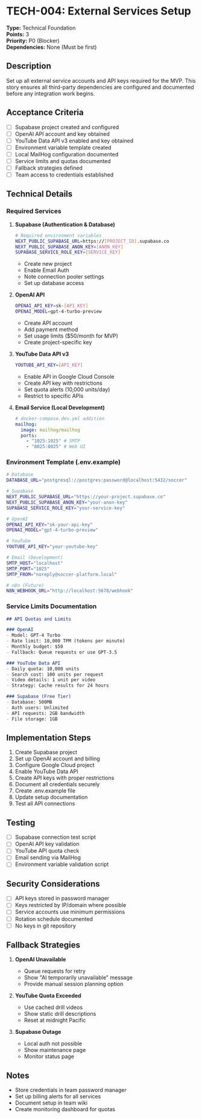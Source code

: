 # TECH-004: External Services Setup

**Type:** Technical Foundation  
**Points:** 3  
**Priority:** P0 (Blocker)  
**Dependencies:** None (Must be first)  

## Description
Set up all external service accounts and API keys required for the MVP. This story ensures all third-party dependencies are configured and documented before any integration work begins.

## Acceptance Criteria
- [ ] Supabase project created and configured
- [ ] OpenAI API account and key obtained
- [ ] YouTube Data API v3 enabled and key obtained
- [ ] Environment variable template created
- [ ] Local MailHog configuration documented
- [ ] Service limits and quotas documented
- [ ] Fallback strategies defined
- [ ] Team access to credentials established

## Technical Details

### Required Services

1. **Supabase (Authentication & Database)**
   ```bash
   # Required environment variables
   NEXT_PUBLIC_SUPABASE_URL=https://[PROJECT_ID].supabase.co
   NEXT_PUBLIC_SUPABASE_ANON_KEY=[ANON_KEY]
   SUPABASE_SERVICE_ROLE_KEY=[SERVICE_KEY]
   ```
   - Create new project
   - Enable Email Auth
   - Note connection pooler settings
   - Set up database access

2. **OpenAI API**
   ```bash
   OPENAI_API_KEY=sk-[API_KEY]
   OPENAI_MODEL=gpt-4-turbo-preview
   ```
   - Create API account
   - Add payment method
   - Set usage limits ($50/month for MVP)
   - Create project-specific key

3. **YouTube Data API v3**
   ```bash
   YOUTUBE_API_KEY=[API_KEY]
   ```
   - Enable API in Google Cloud Console
   - Create API key with restrictions
   - Set quota alerts (10,000 units/day)
   - Restrict to specific APIs

4. **Email Service (Local Development)**
   ```yaml
   # docker-compose.dev.yml addition
   mailhog:
     image: mailhog/mailhog
     ports:
       - "1025:1025" # SMTP
       - "8025:8025" # Web UI
   ```

### Environment Template (.env.example)
```bash
# Database
DATABASE_URL="postgresql://postgres:password@localhost:5432/soccer"

# Supabase
NEXT_PUBLIC_SUPABASE_URL="https://your-project.supabase.co"
NEXT_PUBLIC_SUPABASE_ANON_KEY="your-anon-key"
SUPABASE_SERVICE_ROLE_KEY="your-service-key"

# OpenAI
OPENAI_API_KEY="sk-your-api-key"
OPENAI_MODEL="gpt-4-turbo-preview"

# YouTube
YOUTUBE_API_KEY="your-youtube-key"

# Email (Development)
SMTP_HOST="localhost"
SMTP_PORT="1025"
SMTP_FROM="noreply@soccer-platform.local"

# n8n (Future)
N8N_WEBHOOK_URL="http://localhost:5678/webhook"
```

### Service Limits Documentation
```markdown
## API Quotas and Limits

### OpenAI
- Model: GPT-4 Turbo
- Rate limit: 10,000 TPM (tokens per minute)
- Monthly budget: $50
- Fallback: Queue requests or use GPT-3.5

### YouTube Data API
- Daily quota: 10,000 units
- Search cost: 100 units per request
- Video details: 1 unit per video
- Strategy: Cache results for 24 hours

### Supabase (Free Tier)
- Database: 500MB
- Auth users: Unlimited
- API requests: 2GB bandwidth
- File storage: 1GB
```

## Implementation Steps
1. Create Supabase project
2. Set up OpenAI account and billing
3. Configure Google Cloud project
4. Enable YouTube Data API
5. Create API keys with proper restrictions
6. Document all credentials securely
7. Create .env.example file
8. Update setup documentation
9. Test all API connections

## Testing
- [ ] Supabase connection test script
- [ ] OpenAI API key validation
- [ ] YouTube API quota check
- [ ] Email sending via MailHog
- [ ] Environment variable validation script

## Security Considerations
- [ ] API keys stored in password manager
- [ ] Keys restricted by IP/domain where possible
- [ ] Service accounts use minimum permissions
- [ ] Rotation schedule documented
- [ ] No keys in git repository

## Fallback Strategies
1. **OpenAI Unavailable**
   - Queue requests for retry
   - Show "AI temporarily unavailable" message
   - Provide manual session planning option

2. **YouTube Quota Exceeded**
   - Use cached drill videos
   - Show static drill descriptions
   - Reset at midnight Pacific

3. **Supabase Outage**
   - Local auth not possible
   - Show maintenance page
   - Monitor status page

## Notes
- Store credentials in team password manager
- Set up billing alerts for all services
- Document setup in team wiki
- Create monitoring dashboard for quotas